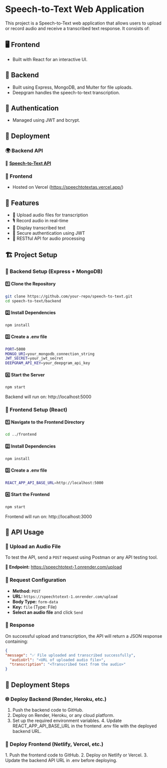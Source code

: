 # Speech-to-Text Web Application  

This project is a Speech-to-Text web application that allows users to upload or record audio and receive a transcribed text response. It consists of:  

## 🖥️ Frontend  
- Built with React for an interactive UI.  

## 🔧 Backend  
- Built using Express, MongoDB, and Multer for file uploads.  
- Deepgram handles the speech-to-text transcription.  

## 🔐 Authentication  
- Managed using JWT and bcrypt.  

## 🚀 Deployment  

### 🌍 Backend API  
🔗 **[Speech-to-Text API](https://speechtotext-1.onrender.com)**  

### 🎨 Frontend  
- Hosted on Vercel (https://speechtotextas.vercel.app/)  

## 📌 Features  
- 🎵 Upload audio files for transcription  
- 🎙️ Record audio in real-time  
- 📝 Display transcribed text  
- 🔐 Secure authentication using JWT  
- 📡 RESTful API for audio processing  

## 🏗️ Project Setup  

### 📂 Backend Setup (Express + MongoDB)  

#### 1️⃣ Clone the Repository  
```bash
git clone https://github.com/your-repo/speech-to-text.git
cd speech-to-text/backend
```

#### 2️⃣ Install Dependencies
```bash
npm install
```

#### 3️⃣ Create a .env file
```bash
PORT=5000
MONGO_URI=your_mongodb_connection_string
JWT_SECRET=your_jwt_secret
DEEPGRAM_API_KEY=your_deepgram_api_key
```

#### 4️⃣ Start the Server
```bash
npm start
```

Backend will run on: http://localhost:5000

### 🎨 Frontend Setup (React)
#### 1️⃣ Navigate to the Frontend Directory
```bash
cd ../frontend
```
#### 2️⃣ Install Dependencies
```bash
npm install
```
#### 3️⃣ Create a .env file
```bash
REACT_APP_API_BASE_URL=http://localhost:5000
```
#### 4️⃣ Start the Frontend
```bash
npm start
```
Frontend will run on: http://localhost:3000

## 📌 API Usage  

### 🎤 Upload an Audio File  
To test the API, send a `POST` request using Postman or any API testing tool.  

**🔹 Endpoint:**  https://speechtotext-1.onrender.com/upload

### 🔧 Request Configuration  
- **Method:** `POST`  
- **URL:** `https://speechtotext-1.onrender.com/upload`  
- **Body Type:** `form-data`  
- **Key:** `file` (Type: File)  
- **Select an audio file** and click `Send`


### 📩 Response  
On successful upload and transcription, the API will return a JSON response containing:  

```json
{
"message": "✅ File uploaded and transcribed successfully",
  "audioUrl": "<URL of uploaded audio file>",
  "transcription": "<Transcribed text from the audio>"
}
```

## 🚀 Deployment Steps
### 🌐 Deploy Backend (Render, Heroku, etc.)
1. Push the backend code to GitHub.
2. Deploy on Render, Heroku, or any cloud platform.
3. Set up the required environment variables.
4️. Update REACT_APP_API_BASE_URL in the frontend .env file with the deployed backend URL.

### 🎨 Deploy Frontend (Netlify, Vercel, etc.)
1️. Push the frontend code to GitHub.
2️. Deploy on Netlify or Vercel.
3️. Update the backend API URL in .env before deploying.
